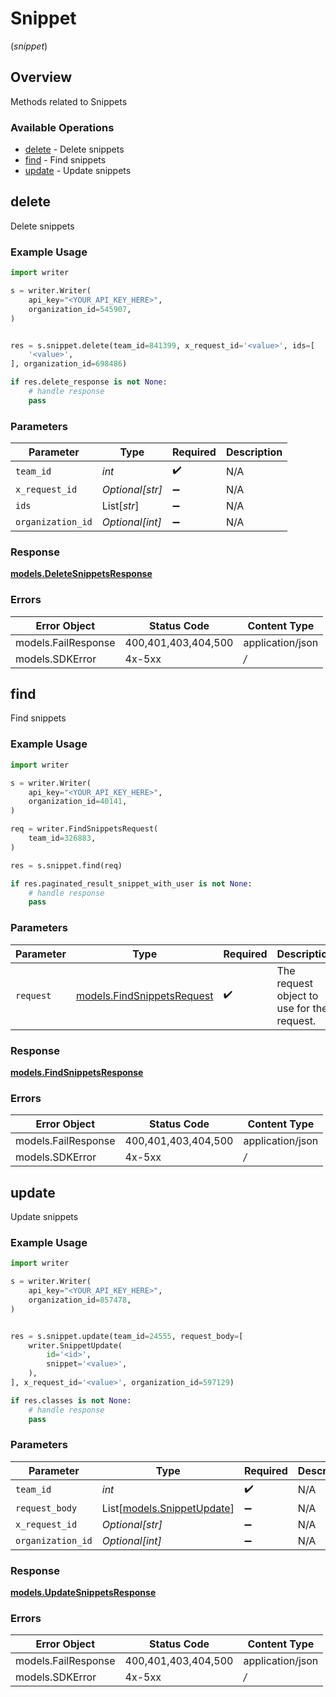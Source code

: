 # Snippet
(*snippet*)

## Overview

Methods related to Snippets

### Available Operations

* [delete](#delete) - Delete snippets
* [find](#find) - Find snippets
* [update](#update) - Update snippets

## delete

Delete snippets

### Example Usage

```python
import writer

s = writer.Writer(
    api_key="<YOUR_API_KEY_HERE>",
    organization_id=545907,
)


res = s.snippet.delete(team_id=841399, x_request_id='<value>', ids=[
    '<value>',
], organization_id=698486)

if res.delete_response is not None:
    # handle response
    pass

```

### Parameters

| Parameter          | Type               | Required           | Description        |
| ------------------ | ------------------ | ------------------ | ------------------ |
| `team_id`          | *int*              | :heavy_check_mark: | N/A                |
| `x_request_id`     | *Optional[str]*    | :heavy_minus_sign: | N/A                |
| `ids`              | List[*str*]        | :heavy_minus_sign: | N/A                |
| `organization_id`  | *Optional[int]*    | :heavy_minus_sign: | N/A                |


### Response

**[models.DeleteSnippetsResponse](../../models/deletesnippetsresponse.md)**
### Errors

| Error Object        | Status Code         | Content Type        |
| ------------------- | ------------------- | ------------------- |
| models.FailResponse | 400,401,403,404,500 | application/json    |
| models.SDKError     | 4x-5xx              | */*                 |

## find

Find snippets

### Example Usage

```python
import writer

s = writer.Writer(
    api_key="<YOUR_API_KEY_HERE>",
    organization_id=40141,
)

req = writer.FindSnippetsRequest(
    team_id=326883,
)

res = s.snippet.find(req)

if res.paginated_result_snippet_with_user is not None:
    # handle response
    pass

```

### Parameters

| Parameter                                                         | Type                                                              | Required                                                          | Description                                                       |
| ----------------------------------------------------------------- | ----------------------------------------------------------------- | ----------------------------------------------------------------- | ----------------------------------------------------------------- |
| `request`                                                         | [models.FindSnippetsRequest](../../models/findsnippetsrequest.md) | :heavy_check_mark:                                                | The request object to use for the request.                        |


### Response

**[models.FindSnippetsResponse](../../models/findsnippetsresponse.md)**
### Errors

| Error Object        | Status Code         | Content Type        |
| ------------------- | ------------------- | ------------------- |
| models.FailResponse | 400,401,403,404,500 | application/json    |
| models.SDKError     | 4x-5xx              | */*                 |

## update

Update snippets

### Example Usage

```python
import writer

s = writer.Writer(
    api_key="<YOUR_API_KEY_HERE>",
    organization_id=857478,
)


res = s.snippet.update(team_id=24555, request_body=[
    writer.SnippetUpdate(
        id='<id>',
        snippet='<value>',
    ),
], x_request_id='<value>', organization_id=597129)

if res.classes is not None:
    # handle response
    pass

```

### Parameters

| Parameter                                                   | Type                                                        | Required                                                    | Description                                                 |
| ----------------------------------------------------------- | ----------------------------------------------------------- | ----------------------------------------------------------- | ----------------------------------------------------------- |
| `team_id`                                                   | *int*                                                       | :heavy_check_mark:                                          | N/A                                                         |
| `request_body`                                              | List[[models.SnippetUpdate](../../models/snippetupdate.md)] | :heavy_minus_sign:                                          | N/A                                                         |
| `x_request_id`                                              | *Optional[str]*                                             | :heavy_minus_sign:                                          | N/A                                                         |
| `organization_id`                                           | *Optional[int]*                                             | :heavy_minus_sign:                                          | N/A                                                         |


### Response

**[models.UpdateSnippetsResponse](../../models/updatesnippetsresponse.md)**
### Errors

| Error Object        | Status Code         | Content Type        |
| ------------------- | ------------------- | ------------------- |
| models.FailResponse | 400,401,403,404,500 | application/json    |
| models.SDKError     | 4x-5xx              | */*                 |
